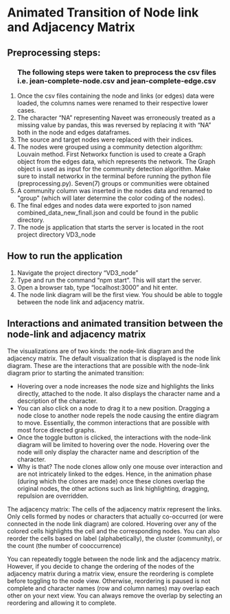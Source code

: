 
<!DOCTYPE html>
<html>
<body>
	<h1> Animated Transition of Node link and Adjacency Matrix</h1>
	<h2>Preprocessing steps:</h2>
	<ol>
		<h3>The following steps were taken to preprocess the csv files i.e. jean-complete-node.csv and jean-complete-edge.csv</h3>
		<li>Once the csv files containing the node and links (or edges) data were loaded, the columns names were renamed to their respective lower cases.</li>
		<li>The character “NA” representing Naveet was erroneously treated as a missing value by pandas, this was reversed by replacing it with “NA” both in the node and edges dataframes.</li>
		<li>The source and target nodes were replaced with their indices.</li>
		<li>The nodes were grouped using a community detection algorithm: Louvain method. First Networkx function is used to create a Graph object from the edges data, which represents the network. The Graph object is used as input for the community detection algorithm. Make sure to install networkx in the terminal before running the python file (preprocessing.py). Seven(7) groups or communities were obtained </li>
		<li>A community column was inserted in the  nodes data and renamed to "group" (which will later determine the color coding of the nodes).</li>
		<li>The final edges and nodes data were exported to json named combined_data_new_finall.json and could be found in the public directory.</li>
		<li>The node js application that starts the server is located in the root project directory VD3_node</li>
	</ol>
    <h2>How to run the application</h2>
<ol>
	<li>Navigate the project directory “VD3_node”</li>
	<li>Type and run the command “npm start”. This will start the server.</li>
	<li>Open a browser tab, type “localhost:3000” and hit enter.</li>
	<li>The node link diagram will be the first view. You should be able to toggle between the node link and adjacency matrix.</li>
</ol>

<h2>Interactions and animated transition between the node-link and adjacency matrix</h2>

<p>The visualizations are of two kinds: the node-link diagram and the adjacency matrix. The default visualization that is displayed is the node link diagram. These are the interactions that are possible with the node-link diagram prior to starting the animated transition:</p>

<ul>
	<li>Hovering over a node increases the node size and highlights the links directly, attached to the node. It also displays the character name and a description of the character.</li>
	<li>You can also click on a node to drag it to a new position. Dragging a node close to another node repels the node causing the entire diagram to move. Essentially, the common interactions that are possible with most force directed graphs.</li>
	<li>Once the toggle button is clicked, the interactions with the node-link diagram will be limited to hovering over the node. Hovering over the node will only display the character name and description of the character.</li>
	<li>Why is that? The node clones allow only one mouse over interaction and are not intricately linked to the edges. Hence, in the animation phase (during which the clones are made) once these clones overlap the original nodes, the other actions such as link highlighting, dragging, repulsion are overridden.</li>
</ul>

<p>The adjacency matrix: The cells of the adjacency matrix represent the links. Only cells formed by nodes or characters that actually co-occurred (or were connected in the node link diagram) are colored. Hovering over any of the colored cells highlights the cell and the corresponding nodes. You can also reorder the cells based on label (alphabetically), the cluster (community), or the count (the number of cooccurrence)</p>

<p>You can repeatedly toggle between the node link and the adjacency matrix. However, if you decide to change the ordering of the nodes of the adjacency matrix during a matrix view, ensure the reordering is complete before toggling to the node view. Otherwise, reordering is paused is not complete and character names (row and column names) may overlap each other on your next view. You can always remove the overlap by selecting an reordering and allowing it to complete.  
</p>

</body>
</html>
